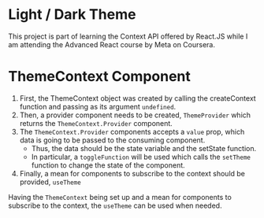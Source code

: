 # Light / Dark Theme

This project is part of learning the Context API offered by React.JS while I am attending the Advanced React course by Meta on Coursera.

# ThemeContext Component
1. First, the ThemeContext object was created by calling the createContext function and passing as its argument `undefined`.
2. Then, a provider component needs to be created, `ThemeProvider` which returns the `ThemeContext.Provider` component.
3. The `ThemeContext.Provider` components accepts a `value` prop, which data is going to be passed to the consuming component.
   - Thus, the data should be the state variable and the setState function.
   - In particular, a `toggleFunction` will be used which calls the `setTheme` function to change the state of the component.
4. Finally, a mean for components to subscribe to the context should be provided, `useTheme`

Having the `ThemeContext` being set up and a mean for components to subscribe to the context, the `useTheme` can be used when needed.